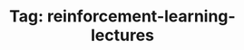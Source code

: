 ---
layout: tagpage
title: "Tag: reinforcement-learning-lectures"
tag: reinforcement-learning-lectures
robots: noindex
---